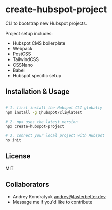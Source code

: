 # create-hubspot-project

CLI to bootstrap new Hubspot projects.

Project setup includes:

- Hubspot CMS boilerplate
- Webpack
- PostCSS
- TailwindCSS
- CSSNano
- Babel
- Hubspot specific setup

## Installation & Usage

```bash

# 1. first install the Hubspot CLI globally
npm install -g @hubspot/cli@latest

# 2. npx uses the latest version
npx create-hubspot-project

# 3. connect your local project with Hubspot
hs init
```

## License

MIT

## Collaborators

- Andrey Kondratyuk <andrey@fasterbetter.dev>
- Message me if you'd like to contribute

